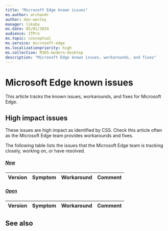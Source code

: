 ```yaml
---
title: "Microsoft Edge known issues"
ms.author: archandr
author: dan-wesley
manager: likuba
ms.date: 05/01/2024
audience: ITPro
ms.topic: conceptual
ms.service: microsoft-edge
ms.localizationpriority: high
ms.collection: M365-modern-desktop
description: "Microsoft Edge known issues, workarounds, and fixes"
---
```


# Microsoft Edge known issues

This article tracks the known issues, workarounds, and fixes for Microsoft Edge.

## High impact issues

These issues are high impact as identified by CSS. Check this article often as the Microsoft Edge team provides workarounds and fixes.

The following table lists the issues that the Microsoft Edge team is tracking closely, working on, or have resolved.

##### [New](#tab/latest)

|  Version  | Symptom | Workaround | Comment |
| --- | --- | --- | --- |


##### [Open](#tab/earlier)

| Version | Symptom | Workaround | Comment |
| --- | --- | --- | --- |


## See also
